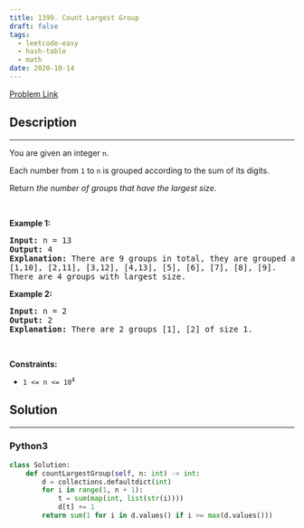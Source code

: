 ```yaml
---
title: 1399. Count Largest Group
draft: false
tags: 
  - leetcode-easy
  - hash-table
  - math
date: 2020-10-14
---
```


[Problem Link](https://leetcode.com/problems/count-largest-group/)

## Description

---
<p>You are given an integer <code>n</code>.</p>

<p>Each number from <code>1</code> to <code>n</code> is grouped according to the sum of its digits.</p>

<p>Return <em>the number of groups that have the largest size</em>.</p>

<p>&nbsp;</p>
<p><strong class="example">Example 1:</strong></p>

<pre>
<strong>Input:</strong> n = 13
<strong>Output:</strong> 4
<strong>Explanation:</strong> There are 9 groups in total, they are grouped according sum of its digits of numbers from 1 to 13:
[1,10], [2,11], [3,12], [4,13], [5], [6], [7], [8], [9].
There are 4 groups with largest size.
</pre>

<p><strong class="example">Example 2:</strong></p>

<pre>
<strong>Input:</strong> n = 2
<strong>Output:</strong> 2
<strong>Explanation:</strong> There are 2 groups [1], [2] of size 1.
</pre>

<p>&nbsp;</p>
<p><strong>Constraints:</strong></p>

<ul>
	<li><code>1 &lt;= n &lt;= 10<sup>4</sup></code></li>
</ul>


## Solution

---
### Python3
``` py title='count-largest-group'
class Solution:
    def countLargestGroup(self, n: int) -> int:
        d = collections.defaultdict(int)
        for i in range(1, n + 1):
            t = sum(map(int, list(str(i))))
            d[t] += 1
        return sum(1 for i in d.values() if i >= max(d.values()))

```

